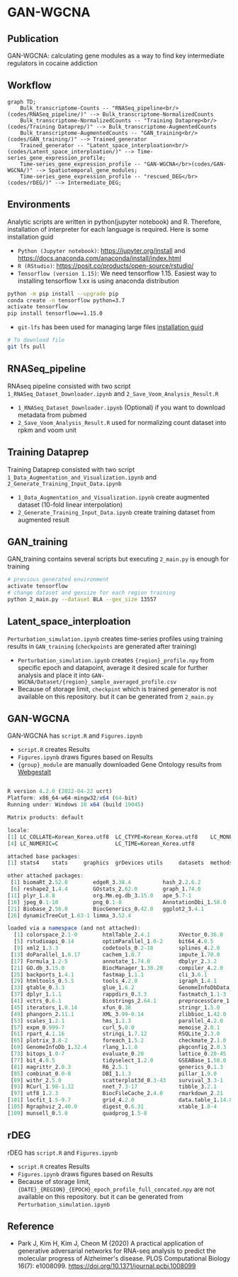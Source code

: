 # GAN-WGCNA

## Publication
GAN-WGCNA: calculating gene modules as a way to find key intermediate regulators in cocaine addiction

## Workflow
```mermaid
graph TD;
    Bulk_transcriptome-Counts -- "RNASeq_pipeline<br/>(codes/RNASeq_pipeline/)" --> Bulk_transcriptome-NormalizedCounts
    Bulk_transcriptome-NormalizedCounts -- "Training Dataprep<br/>(codes/Training Dataprep/)" --> Bulk_transcriptome-AugmentedCounts
    Bulk_transcriptome-AugmentedCounts -- "GAN_training<br/>(codes/GAN_training/)" --> Trained_generator
    Trained_generator -- "Latent_space_interploation<br/>(codes/Latent_space_interploation/)" --> Time-series_gene_expression_profile;
    Time-series_gene_expression_profile -- "GAN-WGCNA</br>(codes/GAN-WGCNA/)" --> Spatiotemporal_gene_modules;
    Time-series_gene_expression_profile -- "rescued_DEG</br>(codes/rDEG/)" --> Intermediate_DEG;

```

## Environments
Analytic scripts are written in python(jupyter notebook) and R. Therefore, installation of interpreter for each language is required. Here is some installation guid
- `Python (Jupyter notebook)`: https://jupyter.org/install and https://docs.anaconda.com/anaconda/install/index.html
- `R (RStudio)`: https://posit.co/products/open-source/rstudio/
- `Tensorflow (version 1.15)`: We need tensorflow 1.15. Easiest way to installing tensorflow 1.xx is using anaconda distribution
```bash
python -m pip install --upgrade pip
conda create -n tensorflow python=3.7
activate tensorflow
pip install tensorflow==1.15.0
```
- `git-lfs` has been used for managing large files  [installation guid](https://github.com/git-lfs/git-lfs/wiki/Installation)
```bash
# To download file
git lfs pull
```

## RNASeq_pipeline
RNAseq pipeline consisted with two script `1_RNASeq_Dataset_Downloader.ipynb` and `2_Save_Voom_Analysis_Result.R`
- `1_RNASeq_Dataset_Downloader.ipynb` (Optional) if you want to download metadata from pubmed
- `2_Save_Voom_Analysis_Result.R` used for normalizing count dataset into rpkm and voom unit

## Training Dataprep
Training Dataprep consisted with two script `1_Data_Augmentation_and_Visualization.ipynb` and `2_Generate_Training_Input_Data.ipynb`
- `1_Data_Augmentation_and_Visualization.ipynb`  create augmented dataset (10-fold linear interpolation)
- `2_Generate_Training_Input_Data.ipynb` create training dataset from augmented result

## GAN_training
GAN_training contains several scripts but executing `2_main.py` is enough for training
```bash
# previous generated environment
activate tensorflow
# change dataset and gexsize for each region training
python 2_main.py --dataset BLA --gex_size 13557
```

## Latent_space_interploation
`Perturbation_simulation.ipynb` creates time-series profiles using training results in `GAN_training` (`checkpoints` are generated after training)
- `Perturbation_simulation.ipynb` creates `{region}_profile.npy` from specific epoch and datapoint, average it desired scale for further analysis and place it into `GAN-WGCNA/Dataset/{region}_sample_averaged_profile.csv`
- Because of storage limit, `checkpint` which is trained generator is not available on this repository. but it can be generated from `2_main.py`

## GAN-WGCNA
GAN-WGCNA has `script.R` and `Figures.ipynb`
- `script.R` creates Results
- `Figures.ipynb` draws figures based on Results
- `{group}_module` are manually downloaded Gene Ontology results from [Webgestalt](https://www.webgestalt.org/)

```r

R version 4.2.0 (2022-04-22 ucrt)
Platform: x86_64-w64-mingw32/x64 (64-bit)
Running under: Windows 10 x64 (build 19045)

Matrix products: default

locale:
[1] LC_COLLATE=Korean_Korea.utf8  LC_CTYPE=Korean_Korea.utf8    LC_MONETARY=Korean_Korea.utf8
[4] LC_NUMERIC=C                  LC_TIME=Korean_Korea.utf8    

attached base packages:
[1] stats4    stats     graphics  grDevices utils     datasets  methods   base     

other attached packages:
 [1] biomaRt_2.52.0        edgeR_3.38.4          hash_2.2.6.2          phytools_1.5-1        maps_3.4.1           
 [6] reshape2_1.4.4        GOstats_2.62.0        graph_1.74.0          Category_2.62.0       Matrix_1.4-1         
[11] plyr_1.8.8            org.Mm.eg.db_3.15.0   ape_5.7-1             RFLPtools_2.0         RColorBrewer_1.1-3   
[16] jpeg_0.1-10           png_0.1-8             AnnotationDbi_1.58.0  IRanges_2.30.1        S4Vectors_0.34.0     
[21] Biobase_2.56.0        BiocGenerics_0.42.0   ggplot2_3.4.1         WGCNA_1.72-1          fastcluster_1.2.3    
[26] dynamicTreeCut_1.63-1 limma_3.52.4         

loaded via a namespace (and not attached):
  [1] colorspace_2.1-0        htmlTable_2.4.1         XVector_0.36.0          base64enc_0.1-3        
  [5] rstudioapi_0.14         optimParallel_1.0-2     bit64_4.0.5             fansi_1.0.4            
  [9] xml2_1.3.3              codetools_0.2-18        splines_4.2.0           mnormt_2.1.1           
 [13] doParallel_1.0.17       cachem_1.0.7            impute_1.70.0           knitr_1.42             
 [17] Formula_1.2-5           annotate_1.74.0         dbplyr_2.3.2            cluster_2.1.3          
 [21] GO.db_3.15.0            BiocManager_1.30.20     compiler_4.2.0          httr_1.4.5             
 [25] backports_1.4.1         fastmap_1.1.1           cli_3.6.1               prettyunits_1.1.1      
 [29] htmltools_0.5.5         tools_4.2.0             igraph_1.4.1            coda_0.19-4            
 [33] gtable_0.3.3            glue_1.6.2              GenomeInfoDbData_1.2.8  clusterGeneration_1.3.7
 [37] dplyr_1.1.1             rappdirs_0.3.3          fastmatch_1.1-3         Rcpp_1.0.10            
 [41] vctrs_0.6.1             Biostrings_2.64.1       preprocessCore_1.58.0   nlme_3.1-157           
 [45] iterators_1.0.14        xfun_0.38               stringr_1.5.0           lifecycle_1.0.3        
 [49] phangorn_2.11.1         XML_3.99-0.14           zlibbioc_1.42.0         MASS_7.3-57            
 [53] scales_1.2.1            hms_1.1.3               parallel_4.2.0          RBGL_1.72.0            
 [57] expm_0.999-7            curl_5.0.0              memoise_2.0.1           gridExtra_2.3          
 [61] rpart_4.1.16            stringi_1.7.12          RSQLite_2.3.0           genefilter_1.78.0      
 [65] plotrix_3.8-2           foreach_1.5.2           checkmate_2.1.0         filelock_1.0.2         
 [69] GenomeInfoDb_1.32.4     rlang_1.1.0             pkgconfig_2.0.3         matrixStats_0.63.0     
 [73] bitops_1.0-7            evaluate_0.20           lattice_0.20-45         htmlwidgets_1.6.2      
 [77] bit_4.0.5               tidyselect_1.2.0        GSEABase_1.58.0         AnnotationForge_1.38.1
 [81] magrittr_2.0.3          R6_2.5.1                generics_0.1.3          Hmisc_5.0-1            
 [85] combinat_0.0-8          DBI_1.1.3               pillar_1.9.0            foreign_0.8-82         
 [89] withr_2.5.0             scatterplot3d_0.3-43    survival_3.3-1          KEGGREST_1.36.3        
 [93] RCurl_1.98-1.12         nnet_7.3-17             tibble_3.2.1            crayon_1.5.2           
 [97] utf8_1.2.3              BiocFileCache_2.4.0     rmarkdown_2.21          progress_1.2.2         
[101] locfit_1.5-9.7          grid_4.2.0              data.table_1.14.8       blob_1.2.4             
[105] Rgraphviz_2.40.0        digest_0.6.31           xtable_1.8-4            numDeriv_2016.8-1.1    
[109] munsell_0.5.0           quadprog_1.5-8     
```

## rDEG
rDEG has `script.R` and `Figures.ipynb`
- `script.R` creates Results
- `Figures.ipynb` draws figures based on Results
- Because of storage limit, `{DATE}_{REGION}_{EPOCH}_epoch_profile_full_concated.npy` are not available on this repository. but it can be generated from `Perturbation_simulation.ipynb`

## Reference
- Park J, Kim H, Kim J, Cheon M (2020) A practical application of generative adversarial networks for RNA-seq analysis to predict the molecular progress of Alzheimer's disease. PLOS Computational Biology 16(7): e1008099. https://doi.org/10.1371/journal.pcbi.1008099
